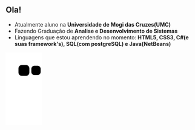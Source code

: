 ## Ola!

- Atualmente aluno na **Universidade de Mogi das Cruzes(UMC)**
- Fazendo Graduação de **Analise e Desenvolvimento de Sistemas**
- Linguagens que estou aprendendo no momento: **HTML5, CSS3, C#(e suas framework's), SQL(com postgreSQL) e Java(NetBeans)**

![Snake animation](https://github.com/Scrooley/Scrooley/blob/output/github-contribution-grid-snake.svg)
